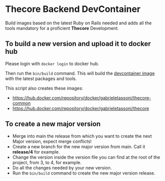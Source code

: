 # Thecore Backend DevContainer

Build images based on the latest Ruby on Rails needed and adds all the tools mandatory for a proficient **Thecore** Development.

## To build a new version and upload it to docker hub

Please login with `docker login` to docker hub.

Then run the `bin/build` command. This will build the [devcontainer image](https://hub.docker.com/repository/docker/gabrieletassoni/vscode-devcontainers-thecore) with the latest packages and tools.

This script also creates these images:
- https://hub.docker.com/repository/docker/gabrieletassoni/thecore-common
- https://hub.docker.com/repository/docker/gabrieletassoni/thecore

## To create a new major version

- Merge into main the release from which you want to create the next Major version, expect merge conflicts!
- Create a new branch for the new major version from main. Call it **release/4** for example.
- Change the version inside the version file you can find at the root of the project, from 3, to 4, for example.
- Do all the changes needed by your new version.
- Run the `bin/build` command to create the new major version release.
